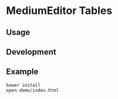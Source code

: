 # MediumEditor Tables

## Usage

## Development

## Example

```
bower install
open demo/index.html
```
